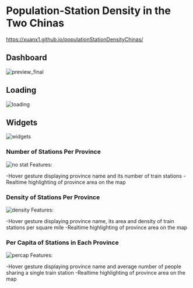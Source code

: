 # Population-Station Density in the Two Chinas
https://xuanx1.github.io/populationStationDensityChinas/

## Dashboard
![preview_final](https://github.com/user-attachments/assets/8d72d191-9a08-4235-a6b2-7a4de2cbbb73)

## Loading
![loading](https://github.com/user-attachments/assets/9fc38a75-c3f1-44d6-bf6f-af2b931cc866)

## Widgets
![widgets](https://github.com/user-attachments/assets/20bb00f2-b39c-4cb8-958b-ad2419fdbb09)

### Number of Stations Per Province
![no stat](https://github.com/user-attachments/assets/1b4d61c2-1c52-451c-ba5a-df2361fb4a56)
Features:

-Hover gesture displaying province name and its number of train stations
-Realtime highlighting of province area on the map

### Density of Stations Per Province
![density](https://github.com/user-attachments/assets/3a50781c-84ab-46b4-ad41-ac596f0afce6)
Features:

-Hover gesture displaying province name, its area and density of train stations per square mile
-Realtime highlighting of province area on the map

### Per Capita of Stations in Each Province
![percap](https://github.com/user-attachments/assets/98ca7cc1-32cc-4b49-b37f-cac60842bbf7)
Features:

-Hover gesture displaying province name and average number of people sharing a single train station
-Realtime highlighting of province area on the map
